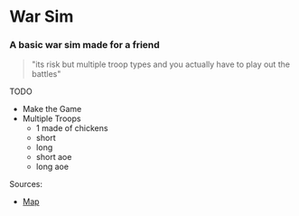 # War Sim
### A basic war sim made for a friend

> "its risk but multiple troop types and you actually have to play out the battles"

TODO
- Make the Game
- Multiple Troops
    - 1 made of chickens
    - short
    - long
    - short aoe
    - long aoe

Sources:
- [Map](https://ca.wikipedia.org/wiki/Risk#/media/Fitxer:Risk_game_map.png)